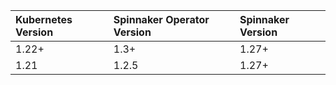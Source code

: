 | Kubernetes Version         | Spinnaker Operator Version        | Spinnaker Version         |
| :------------------------- | :----------------------------- | :-------------------------------- |
| 1.22+                   |  1.3+                   | 1.27+ |
| 1.21                     | 1.2.5                      | 1.27+                      |